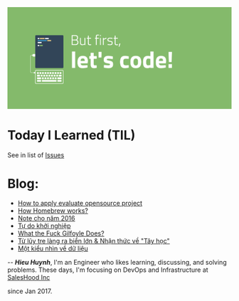 ![](2017/image/but-first-lets-code.png)

# Today I Learned (TIL)

See in list of [Issues](https://github.com/hieuhtr/Blog/issues)

# Blog: 

- [How to apply evaluate opensource project](2017/Apply-evaluate-opensource-project.md)
- [How Homebrew works?](2017/How-Homebrew-works.md)
- [Note cho năm 2016](2017/Note-cho-nam-2016.md)
- [Tự do khởi nghiệp](2017/Tu-do-khoi-nghiep.md)
- [What the Fuck Gilfoyle Does?](2017/What-the-Fuck-Gilfoyle-Does.md)
- [Từ lũy tre làng ra biển lớn & Nhận thức về "Tây học"](2017/Tu-luy-tre-lang.md)
- [Một kiểu nhìn về dữ liệu](2017/mot-kieu-nhin-ve-du-lieu.md)

--
***Hieu Huynh***, 
I'm an Engineer who likes learning, discussing, and solving problems. 
These days, I'm focusing on DevOps and Infrastructure at [SalesHood Inc](http://saleshood.com)

since Jan 2017.
